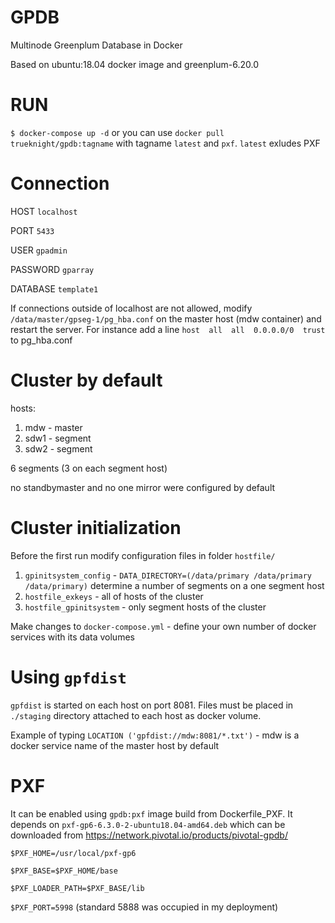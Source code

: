 # GPDB
Multinode Greenplum Database in Docker

Based on ubuntu:18.04 docker image and greenplum-6.20.0 

# RUN
`$ docker-compose up -d`
or you can use `docker pull trueknight/gpdb:tagname` with tagname `latest` and `pxf`. `latest` exludes PXF

# Connection
HOST `localhost`

PORT `5433`

USER `gpadmin`

PASSWORD `gparray`

DATABASE `template1`

If connections outside of localhost are not allowed, modify `/data/master/gpseg-1/pg_hba.conf` on the master host (mdw container) and restart the server.
For instance add a line `host  all  all  0.0.0.0/0  trust` to pg_hba.conf

# Cluster by default
hosts: 
1) mdw - master
2) sdw1 - segment
3) sdw2 - segment

6 segments (3 on each segment host)

no standbymaster and no one mirror were configured by default

# Cluster initialization
Before the first run modify configuration files in folder `hostfile/`
1. `gpinitsystem_config` - `DATA_DIRECTORY=(/data/primary /data/primary /data/primary)` determine a number of segments on a one segment host
2. `hostfile_exkeys` - all of hosts of the cluster
3. `hostfile_gpinitsystem` - only segment hosts of the cluster

Make changes to `docker-compose.yml` - define your own number of docker services with its data volumes

# Using `gpfdist`
`gpfdist` is started on each host on port 8081. Files must be placed in `./staging` directory attached to each host as docker volume.

Example of typing `LOCATION ('gpfdist://mdw:8081/*.txt')` - mdw is a docker service name of the master host by default

# PXF
It can be enabled using `gpdb:pxf` image build from Dockerfile_PXF. It depends on `pxf-gp6-6.3.0-2-ubuntu18.04-amd64.deb` which can be downloaded from https://network.pivotal.io/products/pivotal-gpdb/ 

`$PXF_HOME=/usr/local/pxf-gp6`

`$PXF_BASE=$PXF_HOME/base`

`$PXF_LOADER_PATH=$PXF_BASE/lib`

`$PXF_PORT=5998` (standard 5888 was occupied in my deployment)
